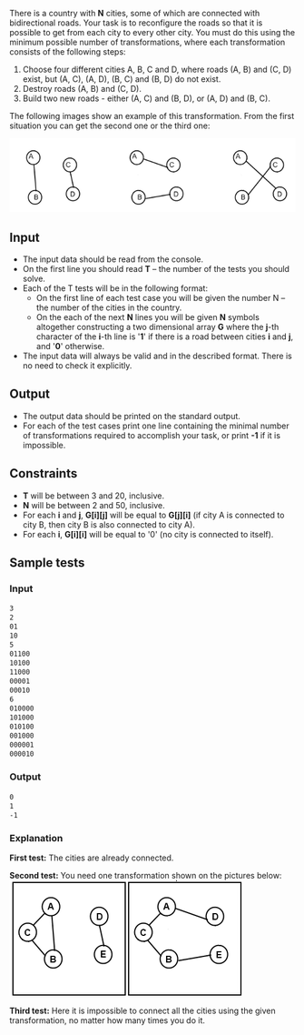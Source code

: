 There is a country with **N** cities, some of which are connected with bidirectional roads. Your task is to reconfigure the roads so that it is possible to get from each city to every other city. You must do this using the minimum possible number of transformations, where each transformation consists of the following steps:
1. Choose four different cities A, B, C and D, where roads (A, B) and (C, D) exist, but (A, C), (A, D), (B, C) and (B, D) do not exist.
2. Destroy roads (A, B) and (C, D). 
3. Build two new roads - either (A, C) and (B, D), or (A, D) and (B, C).

The following images show an example of this transformation. From the first situation you can get the second one or the third one:

![image](./Image.PNG)

## Input
- The input data should be read from the console. 
- On the first line you should read **T** – the number of the tests you should solve. 
- Each of the T tests will be in the following format:
	- On the first line of each test case you will be given the number N – the number of the cities in the country. 
	- On the each of the next **N** lines you will be given **N** symbols altogether constructing a two dimensional array **G** where the **j**-th character of the **i**-th line is '**1**' if there is a road between cities **i** and **j**, and '**0**' otherwise.
- The input data will always be valid and in the described format. There is no need to check it explicitly.

## Output

- The output data should be printed on the standard output.
- For each of the test cases print one line containing the minimal number of transformations required to accomplish your task, or print **-1** if it is impossible.

## Constraints

- **T** will be between 3 and 20, inclusive.
- **N** will be between 2 and 50, inclusive.
- For each **i** and **j**, **G[i][j]** will be equal to **G[j][i]** (if city A is connected to city B, then city B is also connected to city A).
- For each **i**, **G[i][i]** will be equal to '0' (no city is connected to itself).

## Sample tests

### Input
```
3
2
01
10
5
01100
10100
11000
00001
00010
6
010000
101000
010100
001000
000001
000010
```

### Output

```
0
1
-1
```

### Explanation
**First test:**
The cities are already connected.

**Second test:**
You need one transformation shown on the pictures below:
![image](./SecondTestImage.PNG)

**Third test:**
Here it is impossible to connect all the cities using the given transformation, no matter how many times you do it.


